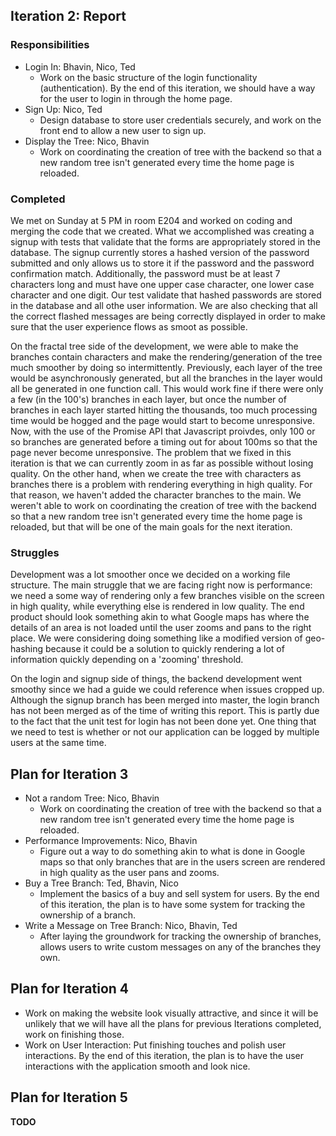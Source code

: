 ## Iteration 2: Report 
### Responsibilities
* Login In: Bhavin, Nico, Ted
	* Work on the basic structure of the login functionality (authentication). By the end of this iteration, we should have a way for the user to login in through the home page.
* Sign Up: Nico, Ted
	* Design database to store user credentials securely, and work on the front end to allow a new user to sign up.
* Display the Tree: Nico, Bhavin
	*  Work on coordinating the creation of tree with the backend so that a new random tree isn't generated every time the home page is reloaded. 

### Completed
We met on Sunday at 5 PM in room E204 and worked on coding and merging the code that we created. What we accomplished was 
creating a signup with tests that validate that the forms are appropriately stored in the database. The signup currently stores a hashed 
version of the password submitted and only allows us to store it if the password and the password confirmation match. Additionally,
the password must be at least 7 characters long and must have one upper case character, one lower case character and one digit. Our test validate that hashed passwords are stored in the database and all othe user information. We are also checking that all the correct flashed messages are being correctly displayed in order to make sure that the user experience flows as smoot as possible.

On the fractal tree side of the development, we were able to make the branches contain characters and make the rendering/generation of the tree much smoother by doing so intermittently. Previously, each layer of the tree would be asynchronously generated, but all the branches in the layer would all be generated in one function call. This would work fine if there were only a few (in the 100's) branches in each layer, but once the number of branches in each layer started hitting the thousands, too much processing time would be hogged and the page would start to become unresponsive. Now, with the use of the Promise API that Javascript proivdes, only 100 or so branches are generated before a timing out for about 100ms so that the page never become unresponsive. The problem that we fixed in this iteration is that we can currently zoom in as far as possible without losing quality. On the other hand, when we create the tree with characters as branches there is a problem with rendering everything in high quality. For that reason, we haven't added the character branches to the main. We weren't able to work on coordinating the creation of tree with the backend so that a new random tree isn't generated every time the home page is reloaded, but that will be one of the main goals for the next iteration. 

### Struggles
Development was a lot smoother once we decided on a working file structure. The main struggle that we are facing right now 
is performance: we need a some way of rendering only a few branches visible on the screen in high quality, while everything else is rendered in low quality. The end product should look something akin to what Google maps has where the details of an area is not loaded until the user zooms and pans to the right place. We were considering doing something like a modified version of geo-hashing because it could be a solution to quickly rendering a lot of information quickly depending on a 'zooming' threshold.

On the login and signup side of things, the backend development went smoothy since we had a guide we could reference when issues cropped up. Although the signup branch has been merged into master, the login branch has not been merged as of the time of writing this report. This is partly due to the fact that the unit test for login has not been done yet. One thing that we need to test is whether or not our application can be logged by multiple users at the same time.

## Plan for Iteration 3
* Not a random Tree: Nico, Bhavin
	*  Work on coordinating the creation of tree with the backend so that a new random tree isn't generated every time the home page is reloaded.
* Performance Improvements: Nico, Bhavin
	* Figure out a way to do something akin to what is done in Google maps so that only branches that are in the users screen are rendered in high quality as the user pans and zooms.
* Buy a Tree Branch: Ted, Bhavin, Nico 
	* Implement the basics of a buy and sell system for users. By the end of this iteration, the plan is to have some system for tracking the ownership of a branch.
* Write a Message on Tree Branch: Nico, Bhavin, Ted
	* After laying the groundwork for tracking the ownership of branches, allows users to write custom messages on any of the branches they own.

## Plan for Iteration 4
* Work on making the website look visually attractive, and since it will be unlikely that we will have all the plans for previous Iterations completed, work on finishing those.
* Work on User Interaction: Put finishing touches and polish user interactions. By the end of this iteration, the plan is to have the user interactions with the application smooth and look nice.

## Plan for Iteration 5
**TODO**
